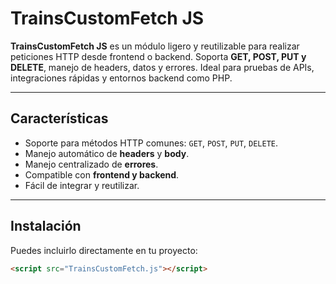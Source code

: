 # TrainsCustomFetch JS

**TrainsCustomFetch JS** es un módulo ligero y reutilizable para realizar peticiones HTTP desde frontend o backend. Soporta **GET, POST, PUT y DELETE**, manejo de headers, datos y errores. Ideal para pruebas de APIs, integraciones rápidas y entornos backend como PHP.

---

## Características

- Soporte para métodos HTTP comunes: `GET`, `POST`, `PUT`, `DELETE`.
- Manejo automático de **headers** y **body**.
- Manejo centralizado de **errores**.
- Compatible con **frontend y backend**.
- Fácil de integrar y reutilizar.

---

## Instalación

Puedes incluirlo directamente en tu proyecto:

```html
<script src="TrainsCustomFetch.js"></script>

